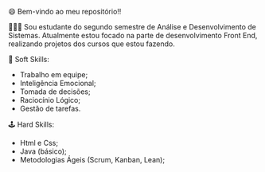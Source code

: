 😄 Bem-vindo ao meu repositório!!


🧑🏻‍💻 Sou estudante do segundo semestre de Análise e Desenvolvimento de Sistemas. Atualmente estou focado na parte de desenvolvimento Front End, realizando projetos dos cursos que estou fazendo.

👤 Soft Skills:

- Trabalho em equipe;
- Inteligência Emocional;
- Tomada de decisões;
- Raciocínio Lógico;
- Gestão de tarefas.

🕹 Hard Skills:

- Html e Css;
- Java (básico);
- Metodologias Ágeis (Scrum, Kanban, Lean);

<!---
joaofmribeiro/joaofmribeiro is a ✨ special ✨ repository because its `README.md` (this file) appears on your GitHub profile.
You can click the Preview link to take a look at your changes.
--->
